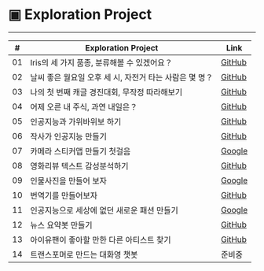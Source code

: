 
# ▣ Exploration Project

<hr>

|#|Exploration Project|Link|
|---|-------|----|
|01|Iris의 세 가지 품종, 분류해볼 수 있겠어요？|[GitHub](https://github.com/gem-ruby/ExplorationProject/blob/main/%5BEXP_01%5D_Classification%20of%203%20datasets%20using%20scikit-learn%20library.ipynb)|
|02|날씨 좋은 월요일 오후 세 시, 자전거 타는 사람은 몇 명？|[GitHub](https://github.com/gem-ruby/ExplorationProject/blob/main/%5BEXP_02%5D_On_a_fine_Monday_at_3pm%2C_how_many_bikers_are_there.ipynb)|
|03|나의 첫 번째 캐글 경진대회, 무작정 따라해보기|[GitHub](https://github.com/gem-ruby/ExplorationProject/blob/main/%5BEXP_03%5D_My_first_Kaggle_competition_just_follow_along.ipynb)|
|04|어제 오른 내 주식, 과연 내일은？|[GitHub](https://github.com/gem-ruby/ExplorationProject/blob/main/%5BEXP_04%5D_My_stock_went_up_yesterday%2C_what_about_tomorrow.ipynb)|
|05|인공지능과 가위바위보 하기|[GitHub](https://github.com/gem-ruby/ExplorationProject/blob/main/%5BEXP_05%5D_rock_paper_scissors.ipynb)|
|06|작사가 인공지능 만들기|[GitHub](https://github.com/gem-ruby/ExplorationProject/blob/main/%5BEXP_06%5D_lyricist_is_an_AI.ipynb)|
|07|카메라 스티커앱 만들기 첫걸음|[Google](https://colab.research.google.com/drive/1PY8wXnKpLzCgN22-6RvStf40GEON7eGf)|
|08|영화리뷰 텍스트 감성분석하기|[GitHub](https://github.com/gem-ruby/ExplorationProject/blob/main/%5BEXP_08%5D_Analyzing_movie_review_text_sentiment.ipynb)|
|09|인물사진을 만들어 보자|[Google](https://colab.research.google.com/drive/1KNRwltUO0_dDz3880G0Ml07LGTE13exg)|
|10|번역기를 만들어보자|[GitHub](https://github.com/gem-ruby/ExplorationProject/blob/main/%5BEXP_10%5D_Lets_make_a_translator.ipynb)|
|11|인공지능으로 세상에 없던 새로운 패션 만들기|[Google](https://colab.research.google.com/drive/1xlwyFdyElxvWmj5nu2LkQqJCEV1tVYZX)|
|12|뉴스 요약봇 만들기|[GitHub](https://github.com/gem-ruby/ExplorationProject/blob/main/%5BEXP_12%5D_Create_news_summary_bot.ipynb)|
|13|아이유팬이 좋아할 만한 다른 아티스트 찾기|[GitHub](https://github.com/gem-ruby/ExplorationProject/blob/main/%5BEXP_13%5D_Recommendata_iu.ipynb)|
|14|트랜스포머로 만드는 대화영 챗봇|준비중|
